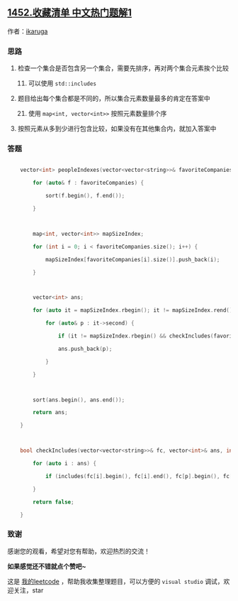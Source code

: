 ## [1452.收藏清单 中文热门题解1](https://leetcode.cn/problems/people-whose-list-of-favorite-companies-is-not-a-subset-of-another-list/solutions/100000/favorite-companies-by-ikaruga)

作者：[ikaruga](https://leetcode.cn/u/ikaruga)
### 思路
1. 检查一个集合是否包含另一个集合，需要先排序，再对两个集合元素挨个比较
    11. 可以使用 `std::includes`

2. 题目给出每个集合都是不同的，所以集合元素数量最多的肯定在答案中
    21. 使用 `map<int, vector<int>>` 按照元素数量排个序

3. 按照元素从多到少进行包含比较，如果没有在其他集合内，就加入答案中

### 答题
```C++ []
    vector<int> peopleIndexes(vector<vector<string>>& favoriteCompanies) {
        for (auto& f : favoriteCompanies) {
            sort(f.begin(), f.end());
        }

        map<int, vector<int>> mapSizeIndex;
        for (int i = 0; i < favoriteCompanies.size(); i++) {
            mapSizeIndex[favoriteCompanies[i].size()].push_back(i);
        }

        vector<int> ans;
        for (auto it = mapSizeIndex.rbegin(); it != mapSizeIndex.rend(); it++) {
            for (auto& p : it->second) {
                if (it != mapSizeIndex.rbegin() && checkIncludes(favoriteCompanies, ans, p)) continue;
                ans.push_back(p);
            }
        }

        sort(ans.begin(), ans.end());
        return ans;
    }

    bool checkIncludes(vector<vector<string>>& fc, vector<int>& ans, int p) {
        for (auto i : ans) {
            if (includes(fc[i].begin(), fc[i].end(), fc[p].begin(), fc[p].end())) return true;
        }
        return false;
    }    
```



### 致谢

感谢您的观看，希望对您有帮助，欢迎热烈的交流！  

**如果感觉还不错就点个赞吧~**

这是 [我的leetcode](https://github.com/AhJo53589/leetcode-cn) ，帮助我收集整理题目，可以方便的 `visual studio` 调试，欢迎关注，star

